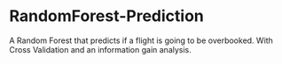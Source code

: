 # RandomForest-Prediction
 A Random Forest that predicts if a flight is going to be overbooked. With Cross Validation and an information gain analysis.
